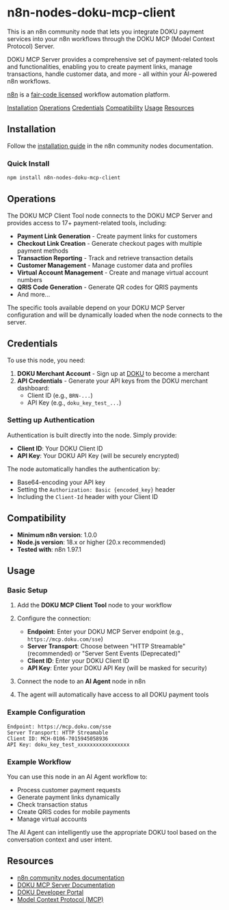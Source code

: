 # n8n-nodes-doku-mcp-client

This is an n8n community node that lets you integrate DOKU payment services into your n8n workflows through the DOKU MCP (Model Context Protocol) Server.

DOKU MCP Server provides a comprehensive set of payment-related tools and functionalities, enabling you to create payment links, manage transactions, handle customer data, and more - all within your AI-powered n8n workflows.

[n8n](https://n8n.io/) is a [fair-code licensed](https://docs.n8n.io/reference/license/) workflow automation platform.

[Installation](#installation)
[Operations](#operations)
[Credentials](#credentials)
[Compatibility](#compatibility)
[Usage](#usage)
[Resources](#resources)

## Installation

Follow the [installation guide](https://docs.n8n.io/integrations/community-nodes/installation/) in the n8n community nodes documentation.

### Quick Install

```bash
npm install n8n-nodes-doku-mcp-client
```

## Operations

The DOKU MCP Client Tool node connects to the DOKU MCP Server and provides access to 17+ payment-related tools, including:

- **Payment Link Generation** - Create payment links for customers
- **Checkout Link Creation** - Generate checkout pages with multiple payment methods
- **Transaction Reporting** - Track and retrieve transaction details
- **Customer Management** - Manage customer data and profiles
- **Virtual Account Management** - Create and manage virtual account numbers
- **QRIS Code Generation** - Generate QR codes for QRIS payments
- And more...

The specific tools available depend on your DOKU MCP Server configuration and will be dynamically loaded when the node connects to the server.

## Credentials

To use this node, you need:

1. **DOKU Merchant Account** - Sign up at [DOKU](https://doku.com) to become a merchant
2. **API Credentials** - Generate your API keys from the DOKU merchant dashboard:
   - Client ID (e.g., `BRN-...`)
   - API Key (e.g., `doku_key_test_...`)

### Setting up Authentication

Authentication is built directly into the node. Simply provide:
- **Client ID**: Your DOKU Client ID
- **API Key**: Your DOKU API Key (will be securely encrypted)

The node automatically handles the authentication by:
- Base64-encoding your API key
- Setting the `Authorization: Basic {encoded_key}` header
- Including the `Client-Id` header with your Client ID

## Compatibility

- **Minimum n8n version**: 1.0.0
- **Node.js version**: 18.x or higher (20.x recommended)
- **Tested with**: n8n 1.97.1

## Usage

### Basic Setup

1. Add the **DOKU MCP Client Tool** node to your workflow
2. Configure the connection:
   - **Endpoint**: Enter your DOKU MCP Server endpoint (e.g., `https://mcp.doku.com/sse`)
   - **Server Transport**: Choose between "HTTP Streamable" (recommended) or "Server Sent Events (Deprecated)"
   - **Client ID**: Enter your DOKU Client ID
   - **API Key**: Enter your DOKU API Key (will be masked for security)

3. Connect the node to an **AI Agent** node in n8n
4. The agent will automatically have access to all DOKU payment tools

### Example Configuration

```
Endpoint: https://mcp.doku.com/sse
Server Transport: HTTP Streamable
Client ID: MCH-0106-7015945058936
API Key: doku_key_test_xxxxxxxxxxxxxxxxx
```

### Example Workflow

You can use this node in an AI Agent workflow to:
- Process customer payment requests
- Generate payment links dynamically
- Check transaction status
- Create QRIS codes for mobile payments
- Manage virtual accounts

The AI Agent can intelligently use the appropriate DOKU tool based on the conversation context and user intent.

## Resources

- [n8n community nodes documentation](https://docs.n8n.io/integrations/#community-nodes)
- [DOKU MCP Server Documentation](https://developers.doku.com/accept-payments/doku-mcp-server)
- [DOKU Developer Portal](https://developers.doku.com/)
- [Model Context Protocol (MCP)](https://modelcontextprotocol.io/)
